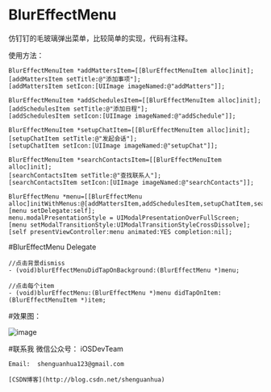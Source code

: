 # BlurEffectMenu
仿钉钉的毛玻璃弹出菜单，比较简单的实现，代码有注释。

使用方法：

    BlurEffectMenuItem *addMattersItem=[[BlurEffectMenuItem alloc]init];
    [addMattersItem setTitle:@"添加事项"];
    [addMattersItem setIcon:[UIImage imageNamed:@"addMatters"]];
    
    BlurEffectMenuItem *addSchedulesItem=[[BlurEffectMenuItem alloc]init];
    [addSchedulesItem setTitle:@"添加日程"];
    [addSchedulesItem setIcon:[UIImage imageNamed:@"addSchedule"]];
    
    BlurEffectMenuItem *setupChatItem=[[BlurEffectMenuItem alloc]init];
    [setupChatItem setTitle:@"发起会话"];
    [setupChatItem setIcon:[UIImage imageNamed:@"setupChat"]];
    
    BlurEffectMenuItem *searchContactsItem=[[BlurEffectMenuItem alloc]init];
    [searchContactsItem setTitle:@"查找联系人"];
    [searchContactsItem setIcon:[UIImage imageNamed:@"searchContacts"]];
    
    BlurEffectMenu *menu=[[BlurEffectMenu alloc]initWithMenus:@[addMattersItem,addSchedulesItem,setupChatItem,searchContactsItem]];
    [menu setDelegate:self];
    menu.modalPresentationStyle = UIModalPresentationOverFullScreen;
    [menu setModalTransitionStyle:UIModalTransitionStyleCrossDissolve];
    [self presentViewController:menu animated:YES completion:nil];


#BlurEffectMenu Delegate

    //点击背景dismiss
    - (void)blurEffectMenuDidTapOnBackground:(BlurEffectMenu *)menu;

    //点击每个item
    - (void)blurEffectMenu:(BlurEffectMenu *)menu didTapOnItem:(BlurEffectMenuItem *)item;


#效果图：

   ![image](https://github.com/shenAlexy/BlurEffectMenu/blob/master/BlurEffectMenu/BlurEffectMenu/BlurEffectMenu.gif)


#联系我
    微信公众号： iOSDevTeam
    
    Email:  shenguanhua123@gmail.com
    
    [CSDN博客](http://blog.csdn.net/shenguanhua)
    
    
    
